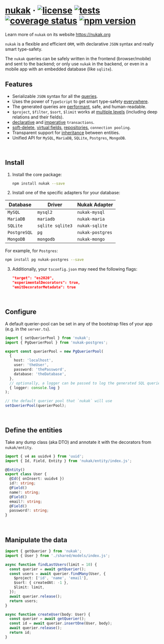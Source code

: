 # [nukak](https://nukak.org) &middot; [![license](https://img.shields.io/badge/license-MIT-blue.svg)](https://github.com/rogerpadilla/nukak/blob/main/LICENSE) [![tests](https://github.com/rogerpadilla/nukak/actions/workflows/tests.yml/badge.svg)](https://github.com/rogerpadilla/nukak) [![coverage status](https://coveralls.io/repos/rogerpadilla/nukak/badge.svg?branch=main)](https://coveralls.io/r/rogerpadilla/nukak?branch=main) [![npm version](https://badge.fury.io/js/nukak.svg)](https://badge.fury.io/js/nukak)

Learn more of `nukak` on its website https://nukak.org

`nukak` is a flexible and efficient `ORM`, with declarative `JSON` syntax and really smart type-safety.

The `nukak` queries can be safely written in the frontend (browser/mobile) and sent to the backend; or only use `nukak` in the backend, or even in a mobile app with an embedded database (like `sqlite`).

## Features

- Serializable `JSON` syntax for all the [queries](https://nukak.org/docs/querying-logical-operators).
- Uses the power of `TypeScript` to get smart type-safety [everywhere](https://nukak.org/docs/api-repository).
- The generated queries are [performant](https://nukak.org/docs/querying-relations), safe, and human-readable.
- `$project`, `$filter`, `$sort`, `$limit` works at [multiple levels](https://nukak.org/docs/querying-relations) (including deep relations and their fields).
- [declarative](https://nukak.org/docs/transactions-declarative) and [imperative](https://nukak.org/docs/transactions-imperative) `transactions`.
- [soft-delete](https://nukak.org/docs/entities-soft-delete), [virtual fields](https://nukak.org/docs/entities-virtual-fields), [repositories](https://nukak.org/docs/api-repository), `connection pooling`.
- Transparent support for [inheritance](https://nukak.org/docs/entities-inheritance) between entities.
- Unified API for `MySQL`, `MariaDB`, `SQLite`, `Postgres`, `MongoDB`.

&nbsp;

## Install

1. Install the core package:

   ```sh
   npm install nukak --save
   ```

2. Install one of the specific adapters for your database:

| Database     | Driver           | Nukak Adapter    |
| ------------ | ---------------- | ---------------- |
| `MySQL`      | `mysql2`         | `nukak-mysql`    |
| `MariaDB`    | `mariadb`        | `nukak-maria`    |
| `SQLite`     | `sqlite sqlite3` | `nukak-sqlite`   |
| `PostgreSQL` | `pg`             | `nukak-postgres` |
| `MongoDB`    | `mongodb`        | `nukak-mongo`    |

For example, for `Postgres`:

```sh
npm install pg nukak-postgres --save
```

3. Additionally, your `tsconfig.json` may need the following flags:

   ```json
   "target": "es2020",
   "experimentalDecorators": true,
   "emitDecoratorMetadata": true
   ```

&nbsp;

## Configure

A default querier-pool can be set in any of the bootstrap files of your app (e.g. in the `server.ts`).

```ts
import { setQuerierPool } from 'nukak';
import { PgQuerierPool } from 'nukak-postgres';

export const querierPool = new PgQuerierPool(
  {
    host: 'localhost',
    user: 'theUser',
    password: 'thePassword',
    database: 'theDatabase',
  },
  // optionally, a logger can be passed to log the generated SQL queries
  { logger: console.log }
);

// the default querier pool that `nukak` will use
setQuerierPool(querierPool);
```

&nbsp;

## Define the entities

Take any dump class (aka DTO) and annotate it with the decorators from `nukak/entity`.

```ts
import { v4 as uuidv4 } from 'uuid';
import { Id, Field, Entity } from 'nukak/entity/index.js';

@Entity()
export class User {
  @Id({ onInsert: uuidv4 })
  id?: string;
  @Field()
  name?: string;
  @Field()
  email?: string;
  @Field()
  password?: string;
}
```

&nbsp;

## Manipulate the data

```ts
import { getQuerier } from 'nukak';
import { User } from './shared/models/index.js';

async function findLastUsers(limit = 10) {
  const querier = await getQuerier();
  const users = await querier.findMany(User, {
    $project: ['id', 'name', 'email'],
    $sort: { createdAt: -1 },
    $limit: limit,
  });
  await querier.release();
  return users;
}

async function createUser(body: User) {
  const querier = await getQuerier();
  const id = await querier.insertOne(User, body);
  await querier.release();
  return id;
}
```
